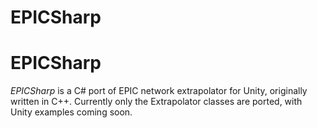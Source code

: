 # EPICSharp

EPICSharp
============

_EPICSharp_ is a C# port of EPIC network extrapolator for Unity, originally written in C++.
Currently only the Extrapolator classes are ported, with Unity examples coming soon.